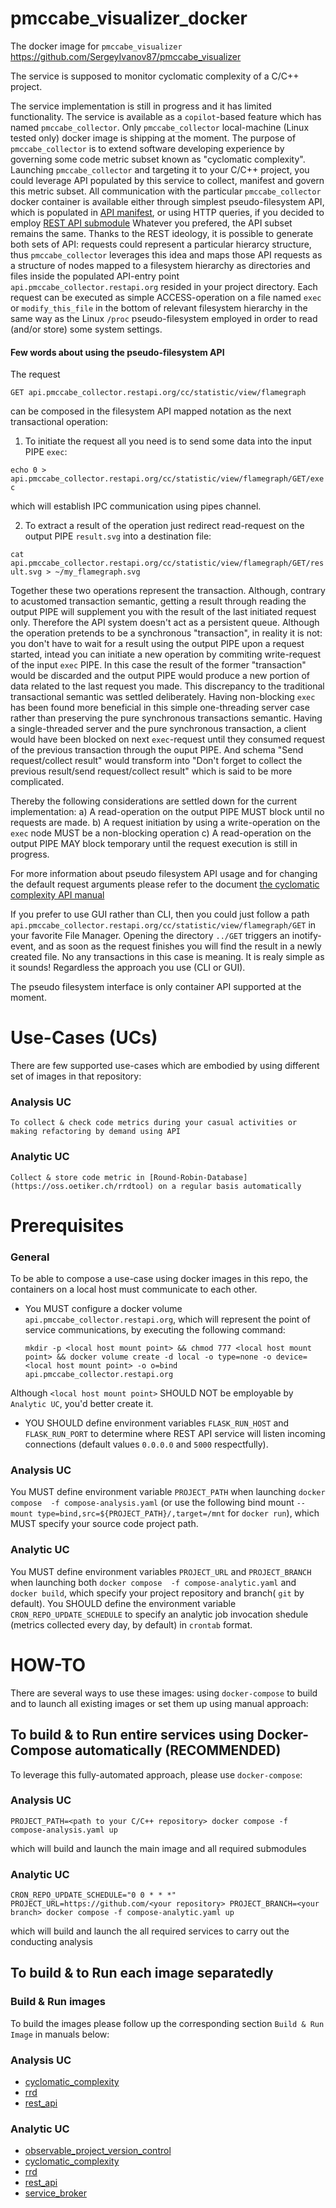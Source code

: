 # pmccabe_visualizer_docker

The docker image for `pmccabe_visualizer` https://github.com/SergeyIvanov87/pmccabe_visualizer

The service is supposed to monitor cyclomatic complexity of a C/C++ project.

The service implementation is still in progress and it has limited functionality.
The service is available as a `copilot`-based feature which has named `pmccabe_collector`. Only `pmccabe_collector` local-machine (Linux tested only) docker image is shipping at the moment.
The purpose of `pmccabe_collector` is to extend software developing experience by governing some code metric subset known as "cyclomatic complexity".
Launching `pmccabe_collector` and targeting it to your C/C++ project, you could leverage API populated by this service to collect, manifest and govern this metric subset.
All communication with the particular `pmccabe_collector` docker container is available either through simplest pseudo-filesystem API, which is populated in [API manifest](cyclomatic_complexity/API.fs), or using HTTP queries, if you decided to employ [REST API submodule](submodules/rest_api)
Whatever you prefered, the API subset remains the same. Thanks to the REST ideology, it is possible to generate both sets of API: requests could represent a particular hierarcy structure, thus `pmccabe_collector` leverages this idea and maps those API requests as a structure of nodes mapped to a filesystem hierarchy as directories and files inside the populated API-entry point `api.pmccabe_collector.restapi.org` resided in your project directory.
Each request can be executed as simple ACCESS-operation on a file named `exec` or `modify_this_file` in the bottom of relevant filesystem hierarchy in the same way as the Linux `/proc` pseudo-filesystem employed in order to read (and/or store) some system settings.

#### Few words about using the pseudo-filesystem API

The request

`GET api.pmccabe_collector.restapi.org/cc/statistic/view/flamegraph`

can be composed in the filesystem API mapped notation as the next transactional operation:

1) To initiate the request all you need is to send some data into the input PIPE `exec`:

`echo 0 > api.pmccabe_collector.restapi.org/cc/statistic/view/flamegraph/GET/exec`

which will establish IPC communication using pipes channel.

2) To extract a result of the operation just redirect read-request on the output PIPE `result.svg` into a destination file:

`cat api.pmccabe_collector.restapi.org/cc/statistic/view/flamegraph/GET/result.svg > ~/my_flamegraph.svg`

Together these two operations represent the transaction. Although, contrary to acustomed transaction semantic, getting a result through reading the output PIPE will supplement you with the result of the last initiated request only. Therefore the API system doesn't act as a persistent queue. Although the operation pretends to be a synchronous "transaction", in reality it is not: you don't have to wait for a result using the output PIPE upon a request started, intead you can initiate a new operation by commiting write-request of the input `exec` PIPE. In this case the result of the former "transaction" would be discarded and the output PIPE would produce a new portion of data related to the last request you made.
This discrepancy to the traditional transactional semantic was settled deliberately.
Having non-blocking `exec` has been found more beneficial in this simple one-threading server case rather than preserving the pure synchronous transactions semantic.
Having a single-threaded server and the pure synchronous transaction, a client would have been blocked on next `exec`-request until they consumed request of the previous transaction through the ouput PIPE.
And schema "Send request/collect result" would transform into "Don't forget to collect the previous result/send request/collect result" which is said to be more complicated.

Thereby the following considerations are settled down for the current implementation:
a) A read-operation on the output PIPE MUST block until no requests are made.
b) A request initiation by using a write-operation on the `exec` node MUST be a non-blocking operation
c) A read-operation on the output PIPE MAY block temporary until the request execution is still in progress.

For more information about pseudo filesystem API usage and for changing the default request arguments please refer to the document [the cyclomatic complexity API manual](cyclomatic_complexity/README-CC-API-MANUAL.md)

If you prefer to use GUI rather than CLI, then you could just follow a path `api.pmccabe_collector.restapi.org/cc/statistic/view/flamegraph/GET` in your favorite File Manager.
Opening the directory `../GET` triggers an inotify-event, and as soon as the request finishes you will find the result in a newly created file.
No any transactions in this case is meaning.
It is realy simple as it sounds! Regardless the approach you use (CLI or GUI).

The pseudo filesystem interface is only container API supported at the moment.


# Use-Cases (UCs)

There are few supported use-cases which are embodied by using different set of images in that repository:

### Analysis UC

    To collect & check code metrics during your casual activities or making refactoring by demand using API
### Analytic UC

    Collect & store code metric in [Round-Robin-Database](https://oss.oetiker.ch/rrdtool) on a regular basis automatically


# Prerequisites

### General

To be able to compose a use-case using docker images in this repo, the containers on a local host must communicate to each other.

- You MUST configure a docker volume `api.pmccabe_collector.restapi.org`, which will represent the point of service communications, by executing the following command:

    `mkdir -p <local host mount point> && chmod 777 <local host mount point> && docker volume create -d local -o type=none -o device=<local host mount point> -o o=bind api.pmccabe_collector.restapi.org`

Although `<local host mount point>` SHOULD NOT be employable by `Analytic UC`, you'd better create it.

- YOU SHOULD define environment variables `FLASK_RUN_HOST` and `FLASK_RUN_PORT` to determine where REST API service will listen incoming connections (default values `0.0.0.0` and `5000` respectfully).

### Analysis UC

You MUST define environment variable `PROJECT_PATH` when launching `docker compose  -f compose-analysis.yaml` (or use the following bind mount `--mount type=bind,src=${PROJECT_PATH}/,target=/mnt` for `docker run`), which MUST specify your source code project path.

### Analytic UC

You MUST define environment variables `PROJECT_URL` and `PROJECT_BRANCH` when launching both `docker compose  -f compose-analytic.yaml` and `docker build`, which specify your project repository and branch( `git` by default).
You SHOULD define the environment variable `CRON_REPO_UPDATE_SCHEDULE` to specify an analytic job invocation shedule (metrics collected every day, by default) in `crontab` format.

# HOW-TO

There are several ways to use these images: using `docker-compose` to build and to launch all existing images or set them up using manual approach:

## To build & to Run entire services using Docker-Compose automatically (RECOMMENDED)

To leverage this fully-automated approach, please use `docker-compose`:

### Analysis UC

`PROJECT_PATH=<path to your C/C++ repository> docker compose -f compose-analysis.yaml up`

which will build and launch the main image and all required submodules

### Analytic UC

`CRON_REPO_UPDATE_SCHEDULE="0 0 * * *" PROJECT_URL=https://github.com/<your repository> PROJECT_BRANCH=<your branch> docker compose -f compose-analytic.yaml up`

which will build and launch the all required services to carry out the conducting analysis

## To build & to Run each image separatedly

### Build & Run images

To build the images please follow up the corresponding section `Build & Run Image` in manuals below:

### Analysis UC

- [cyclomatic_complexity](cyclomatic_complexity/README.md)
- [rrd](submodules/rrd/README.md)
- [rest_api](submodules/rest_api/README.md)

### Analytic UC

- [observable_project_version_control](observable_project_version_control/README.md)
- [cyclomatic_complexity](cyclomatic_complexity/README.md)
- [rrd](submodules/rrd/README.md)
- [rest_api](submodules/rest_api/README.md)
- [service_broker](service_broker/README.md)
